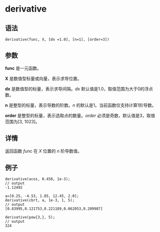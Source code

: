 # derivative

## 语法

`derivative(func, X, [dx =1.0], [n=1], [order=3])`

## 参数

**func** 是一元函数。

**X** 是数值型标量或向量，表示求导位置。

**dx** 是数值型的标量，表示求导间隔。*dx* 默认值是1.0，取值范围为大于0的浮点数。

**n** 是整型的标量，表示导数的阶数。*n* 的默认是1。当前函数仅支持计算1阶导数。

**order** 是整型的标量，表示选取点的数量。*order* 必须是奇数，默认值是3，取值范围为[3, 1023]。

## 详情

返回函数 *func* 在 *X* 位置的 *n* 阶导数值。

## 例子

```
derivative(acos, 0.458, 1e-3);
// output
-1.12492

a=[0.25, -4.53, 1.85, 12.45, 2.0];
derivative(cbrt, a, 1e-3, 1, 5);
// output
[0.83995,0.121753,0.221189,0.062053,0.209987]

derivative(pow{3,}, 5);
// output
324
```


